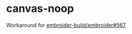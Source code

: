 # canvas-noop

Workaround for [embroider-build/embroider#567](https://github.com/embroider-build/embroider/issues/567)

